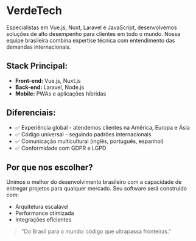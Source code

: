# VerdeTech

Especialistas em Vue.js, Nuxt, Laravel e JavaScript, desenvolvemos soluções de alto desempenho para clientes em todo o mundo. Nossa equipe brasileira combina expertise técnica com entendimento das demandas internacionais.

## Stack Principal:
- **Front-end:** Vue.js, Nuxt.js
- **Back-end:** Laravel, Node.js
- **Mobile:** PWAs e aplicações híbridas

## Diferenciais:
- ✅ Experiência global - atendemos clientes na América, Europa e Ásia
- ✅ Código universal - seguindo padrões internacionais
- ✅ Comunicação multicultural (inglês, português, espanhol)
- ✅ Conformidade com GDPR e LGPD

## Por que nos escolher?
Unimos o melhor do desenvolvimento brasileiro com a capacidade de entregar projetos para qualquer mercado. Seu software será construído com:

- Arquitetura escalável
- Performance otimizada
- Integrações eficientes

> "Do Brasil para o mundo: código que ultrapassa fronteiras."
